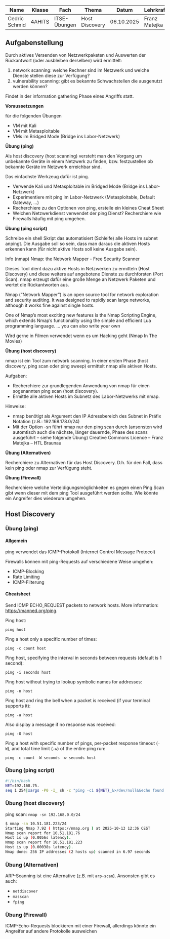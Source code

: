 | Name          | Klasse | Fach         | Thema          | Datum      | Lehrkraft     |
| ------------- | ------ | ------------ | -------------- | ---------- | ------------- |
| Cedric Schmid | 4AHITS | ITSE-Übungen | Host Discovery | 06.10.2025 | Franz Matejka |

## Aufgabenstellung

Durch aktives Versenden von Netzwerkpaketen und Auswerten der Rückantwort (oder ausbleiben derselben) wird ermittelt:

1. network scanning: welche Rechner sind im Netzwerk und welche Dienste stellen diese zur Verfügung?
2. vulnerability scanning: gibt es bekannte Schwachstellen die ausgenutzt werden können?

Findet in der information gathering Phase eines Angriffs statt.

**Voraussetzungen**

für die folgenden Übungen

- VM mit Kali
- VM mit Metasploitable
- VMs im Bridged Mode (Bridge ins Labor-Netzwerk)

**Übung (ping)**

Als host discovery (host scanning) versteht man den Vorgang um unbekannte Geräte in einem Netzwerk zu finden, bzw. festzustellen ob bekannte Geräte im Netzwerk erreichbar sind.

Das einfachste Werkzeug dafür ist ping.

- Verwende Kali und Metasploitable im Bridged Mode (Bridge ins Labor-Netzwerk)
- Experimentiere mit ping im Labor-Netzwerk (Metasploitable, Default Gateway, …)
- Recherchiere zu den Optionen von ping, erstelle ein kleines Cheat Sheet
- Welchen Netzwerkdienst verwendet der ping Dienst? Recherchiere wie Firewalls häufig mit ping umgehen.

**Übung (ping script)**

Schreibe ein shell Skript das automatisiert (Schleife) alle Hosts im subnet anpingt. Die Ausgabe soll so sein, dass man daraus die aktiven Hosts erkennen kann (für nicht aktive Hosts soll keine Ausgabe sein).

Info (nmap)
Nmap: the Network Mapper - Free Security Scanner

Dieses Tool dient dazu aktive Hosts in Netzwerken zu ermitteln (Host Discovery) und diese weiters auf angebotene Dienste zu durchforsten (Port Scan). nmap erzeugt dafür eine große Menge an Netzwerk Paketen und wertet die Rückantworten aus.

Nmap (“Network Mapper”) is an open source tool for network exploration and security auditing. It was designed to rapidly scan large networks, although it works fine against single hosts.

One of Nmap’s most exciting new features is the Nmap Scripting Engine, which extends Nmap’s functionality using the simple and efficient Lua programming language. … you can also write your own

Wird gerne in Filmen verwendet wenn es um Hacking geht (Nmap In The Movies)

**Übung (host discovery)**

nmap ist ein Tool zum network scanning. In einer ersten Phase (host discovery, ping scan oder ping sweep) ermittelt nmap alle aktiven Hosts.

Aufgaben:

- Recherchiere zur grundlegenden Anwendung von nmap für einen sogenannten ping scan (host discovery).
- Ermittle alle aktiven Hosts im Subnetz des Labor-Netzwerks mit nmap.

Hinweise:

- nmap benötigt als Argument den IP Adressbereich des Subnet in Präfix Notation (z.B.: 192.168.178.0/24)
- Mit der Option -sn führt nmap nur den ping scan durch (ansonsten wird automtisch auch die nächste, länger dauernde, Phase des scans ausgeführt – siehe folgende Übung)
Creative Commons Licence – Franz Matejka – HTL Braunau

**Übung (Alternativen)**

Recherchiere zu Alternativen für das Host Discovery. D.h. für den Fall, dass kein ping oder nmap zur Verfügung steht.

**Übung (Firewall)**

Recherchiere welche Verteidigungsmöglichkeiten es gegen einen Ping Scan gibt wenn dieser mit dem ping Tool ausgeführt werden sollte. Wie könnte ein Angreifer dies wiederum umgehen.

## Host Discovery

### Übung (ping)

#### Allgemein

ping verwendet das ICMP-Protokoll (Internet Control Message Protocol)

Firewalls können mit ping-Requests auf verschiedene Weise umgehen:

- ICMP-Blocking
- Rate Limiting
- ICMP-Filterung

#### Cheatsheet

Send ICMP ECHO_REQUEST packets to network hosts.
More information: <https://manned.org/ping>.

Ping host:

  `ping host`

Ping a host only a specific number of times:

  `ping -c count host`

Ping host, specifying the interval in seconds between requests (default is 1 second):

  `ping -i seconds host`

Ping host without trying to lookup symbolic names for addresses:

  `ping -n host`

Ping host and ring the bell when a packet is received (if your terminal supports it):

  `ping -a host`

Also display a message if no response was received:

  `ping -O host`

Ping a host with specific number of pings, per-packet response timeout (`-W`), and total time limit (`-w`) of the entire ping run:

  `ping -c count -W seconds -w seconds host`

### Übung (ping script)

```bash
#!/bin/bash
NET=192.168.75.
seq 1 254|xargs -P0 -I_ sh -c "ping -c1 ${NET}_&>/dev/null&&echo found: ${NET}_"
```

### Übung (host discovery)

ping scan: `nmap -sn 192.168.0.0/24`

```bash
$ nmap -sn 10.51.181.223/24
Starting Nmap 7.92 ( https://nmap.org ) at 2025-10-13 12:36 CEST
Nmap scan report for 10.51.181.76
Host is up (0.0056s latency).
Nmap scan report for 10.51.181.223
Host is up (0.00038s latency).
Nmap done: 256 IP addresses (2 hosts up) scanned in 6.97 seconds
```

### Übung (Alternativen)

ARP-Scanning ist eine Alternative (z.B. mit `arp-scan`). Ansonsten gibt es auch:

- `netdiscover`
- `masscan`
- `fping`

### Übung (Firewall)

ICMP-Echo-Requests blockieren mit einer Firewall, allerdings könnte ein Angreifer auf andere Protokolle ausweichen
